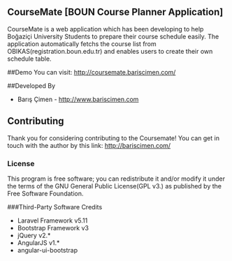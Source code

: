 ## **CourseMate** [BOUN Course Planner Application]

CourseMate is a web application which has been developing to help Boğaziçi University Students to prepare their course schedule easily. The application automatically fetchs the course list from OBIKAS(registration.boun.edu.tr) and enables users to create their own schedule table.

##Demo
You can visit: http://coursemate.bariscimen.com/

##Developed By

 - Barış Çimen - http://www.bariscimen.com

## Contributing

Thank you for considering contributing to the Coursemate! You can get in touch with the author by this link: http://bariscimen.com/

### License

This program is free software; you can redistribute it and/or modify it under the terms of the GNU General Public License(GPL v3.) as published by the Free Software Foundation.

###Third-Party Software Credits
 - Laravel Framework v5.11
 - Bootstrap Framework v3
 - jQuery v2.*
 - AngularJS v1.*
 - angular-ui-bootstrap